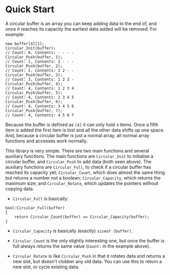 # Quick Start

A circular buffer is an array you can keep adding data to the end of, and once it reaches its
capacity the earliest data added will be removed.  For example:

```pawn
new buffer[4][1];
Circular_Init(buffer);
// Count: 0, Contents: - - - -
Circular_Push(buffer, 1);
// Count: 1, Contents: 1 - - -
Circular_Push(buffer, 2);
// Count: 2, Contents: 1 2 - -
Circular_Push(buffer, 3);
// Count: 3, Contents: 1 2 3 -
Circular_Push(buffer, 4);
// Count: 4, Contents: 1 2 3 4
Circular_Push(buffer, 5);
// Count: 4, Contents: 2 3 4 5
Circular_Push(buffer, 6);
// Count: 4, Contents: 3 4 5 6
Circular_Push(buffer, 7);
// Count: 4, Contents: 4 5 6 7
```

Because the buffer is defined as `[4]` it can only hold `4` items.  Once a fifth item is added the
first item is lost and all the other data shifts up one space.  And, because a circular buffer is
just a normal array, all normal array functions and accesses work normally.

This library is very simple.  There are two main functions and several auxiliary functions.  The
main functions are `Circular_Init` to initialise a circular buffer, and `Circular_Push` to add data
(both seen above).  The auxiliary functions are `Circular_Full`, to check if a circular buffer has
reached its capacity yet; `Circular_Count`, which does almost the same thing but returns a number
not a boolean; `Circular_Capacity`, which returns the maximum size; and `Circular_Rotate`, which
updates the pointers without copying data.

* `Circular_Full` is basically:

```pawn
bool:Circular_Full(buffer)
{
	return Circular_Count(buffer) == Circular_Capacity(buffer);
}
```

* `Circular_Capacity` is basically (exactly) `sizeof (buffer)`.

* `Circular_Count` is the only slightly interesting one, but once the buffer is full always returns
the same value (`Count:` in the example above).

* `Circular_Rotate` is like `Circular_Push` in that it rotates data and returns a new slot, but
doesn't clobber any old data.  You can use this to return a new slot, or cycle existing data.


